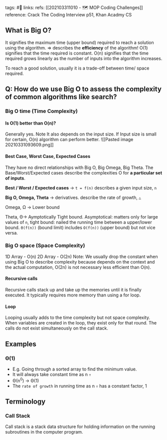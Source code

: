 tags: #🔖
links:
refs: [[202103311010 - 🗺 MOP Coding Challenges]]
reference: Crack The Coding Interview p51, Khan Acadmy CS



## What is Big O?
It signifies the maximum time (upper bound) required to reach a solution using the algorithm. => describes the **efficiency** of the algorithm!
O(1) signifies that the time required is constant. 
O(n) signifies that the time required grows linearly as the number of inputs into the algorithm increases.

To reach a good solution, usually it is a trade-off between time/ space required. 

## Q: How do we use Big O to assess the complexity of common algorithms like search?

### Big O time (Time Complexity)
#### Is O(1) better than O(n)?
Generally yes. 
Note It also depends on the input size. If Input size is small for certain, O(n) algorithm can perform better.
![[Pasted image 20210331093609.png]]

#### Best Case, Worst Case, Expected Cases
They have no direct relationships with Big O, Big Omega, Big Theta.
The Base/Worst/Expected cases describe the complexities O for **a particular set of inputs**.

**Best / Worst / Expected cases** -> `t = f(n)` describes a given input size, `n`

**Big O, Omega, Theta** -> derivatives. describe the rate of growth, `△`

Omega, Ω -> Lower bound

Theta, Θ-> Aymptotically Tight bound. Asymptotical: matters only for large values of `n`, tight bound: nailed the running time between a upper/lower bound. `Θ(f(n))` (bound limit) includes `O(f(n))` (upper bound) but not vice versa.

### Big O space (Space Complexity)
1D Array - O(n)
2D Array - O(2n) 
Note: We usually drop the constant when using Big O to describe complexity because depends on the context and the actual computation, O(2n) is not necessary less efficient than O(n).

#### Recursive calls
Recursive calls stack up and take up the memories until it is finally executed. It typically requires more memory than using a for loop.  

#### Loop
Looping usually adds to the time complexity but not space complexity. When variables are created in the loop, they exist only for that round. The calls do not exist simultaneously on the call stack.

## Examples
### Θ(1)
- E.g. Going through a sorted array to find the minimum value. 
- It will always take constant time as n `↑`
- Θ(n<sup>0</sup>)  -> Θ(1)
- The `rate of growth` in running time as n `↑` has a constant factor, 1

## Terminology
### Call Stack
Call stack is a stack data structure for holding information on the running subroutines in the computer program.


